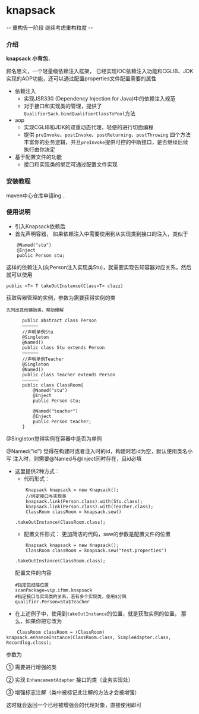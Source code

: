 # knapsack
-- 重构告一阶段 继续考虑重构粒度 --
### 介绍
**knapsack** **小背包**，

顾名思义，一个轻量级依赖注入框架，
已经实现IOC依赖注入功能和CGLIB、JDK实现的AOP功能，还可以通过配置properties文件配置需要的属性
- 依赖注入
    - 实现JSR330 (Dependency Injection for Java)中的依赖注入规范
    - 对于接口和实现类的管理，提供了`QualifierSack.bindQualifierClassToPool`方法
- aop
    - 实现CGLIB和JDK的双重动态代理，轻便的进行切面编程
    - 提供 `preInvoke`、`postInvoke`、`postReturning`、`postThrowing`
    四个方法丰富你的业务逻辑，并且`preInvoke`提供可控的中断接口，是否继续后续执行由你决定
- 基于配置文件的功能 
    - 接口和实现类的绑定可通过配置文件实现


### 安装教程
maven中心仓库申请ing...

### 使用说明

- 引入Knapsack依赖后
- 首先声明容器， 如果依赖注入中需要使用到从实现类到接口的注入，类似于
```
    @Named("stu")
    @Inject
    public Person stu;
```

 这样的依赖注入(向Person注入实现类Stu)，就需要实现告知容器对应关系，然后就可以使用
 ```
 public <T> T takeOutInstance(Class<T> clazz)
 ```
 获取容器管理的实例，参数为需要获得实例的类
    
    先列出其他辅助类，帮助理解
   ```
         public abstract class Person
         ——————
         //声明单例Stu
         @Singleton
         @Named()
         public class Stu extends Person
         ——————
         //声明单例Teacher
         @Singleton
         @Named()
         public class Teacher extends Person
         ——————
         public class ClassRoom{
             @Named("stu")
             @Inject
             public Person stu;
         
             @Named("teacher")
             @Inject
             public Person teacher;
         }
   ```
   @Singleton觉得实例在容器中是否为单例
   
   @Named("id") 觉得在构建时或者注入时的id，构建时若id为空，默认使用类名小写
   注入时，则需要@Named与@Inject同时存在，且id必填
   
 - 这里提供2种方式：
    - 代码形式：
     ``` 
         Knapsack knapsack = new Knapsack();
         //绑定接口与实现类
         knapsack.link(Person.class).with(Stu.class);
         knapsack.link(Person.class).with(Teacher.class);
         ClassRoom classRoom = knapsack.sew()
                                       .takeOutInstance(ClassRoom.class); 
     ```
    - 配置文件形式：
     更加简洁的代码，sew的参数是配置文件的位置
     ```
         Knapsack knapsack = new Knapsack();
         ClassRoom classRoom = knapsack.sew("test.properties")
                                       .takeOutInstance(ClassRoom.class);
     ```
     配置文件的内容
     ```
     #指定包扫描位置
     scanPackage=vip.ifmm.knapsack
     #指定接口与实现类的关系，若有多个实现类，使用$分隔
     qualifier.Person=Stu$Teacher
     ```
- 在上述例子中，使用到`takeOutInstance`的位置，就是获取实例的位置，
那么，如果你把它改为
```
    ClassRoom classRoom = (ClassRoom) knapsack.enhanceInstance(ClassRoom.class, SimpleAdapter.class, Recordlog.class);
```
参数为

① 需要进行增强的类

② 实现 `EnhancementAdapter` 接口的类（业务实现处）

③ 增强标志注解（类中被标记此注解的方法才会被增强）

这时就会返回一个已经被增强会的代理对象，直接使用即可


